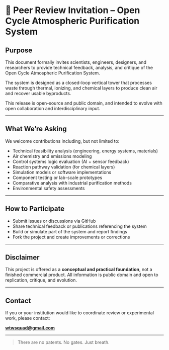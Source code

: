 
# 🧪 Peer Review Invitation – Open Cycle Atmospheric Purification System

## Purpose

This document formally invites scientists, engineers, designers, and researchers to provide technical feedback, analysis, and critique of the Open Cycle Atmospheric Purification System.

The system is designed as a closed-loop vertical tower that processes waste through thermal, ionizing, and chemical layers to produce clean air and recover usable byproducts.

This release is open-source and public domain, and intended to evolve with open collaboration and interdisciplinary input.

---

## What We’re Asking

We welcome contributions including, but not limited to:

- Technical feasibility analysis (engineering, energy systems, materials)
- Air chemistry and emissions modeling
- Control systems logic evaluation (AI + sensor feedback)
- Reaction pathway validation (for chemical layers)
- Simulation models or software implementations
- Component testing or lab-scale prototypes
- Comparative analysis with industrial purification methods
- Environmental safety assessments

---

## How to Participate

- Submit issues or discussions via GitHub
- Share technical feedback or publications referencing the system
- Build or simulate part of the system and report findings
- Fork the project and create improvements or corrections

---

## Disclaimer

This project is offered as a **conceptual and practical foundation**, not a finished commercial product. All information is public domain and open to replication, critique, and evolution.

---

## Contact

If you or your institution would like to coordinate review or experimental work, please contact:

**wtwsquad@gmail.com**

---

> There are no patents. No gates. Just breath.
